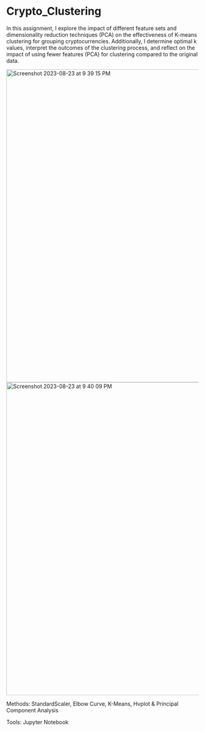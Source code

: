 # Crypto_Clustering

In this assignment, I explore the impact of different feature sets and dimensionality reduction techniques (PCA) on the effectiveness of K-means clustering for grouping cryptocurrencies.  Additionally, I determine optimal k values, interpret the outcomes of the clustering process, and reflect on the impact of using fewer features (PCA) for clustering compared to the original data. 





<img width="818" alt="Screenshot 2023-08-23 at 9 39 15 PM" src="https://github.com/Ayan2127/Crypto_Clustering/assets/126814705/5140f4af-a96b-4aee-8310-e80216fa35ea">










<img width="818" alt="Screenshot 2023-08-23 at 9 40 09 PM" src="https://github.com/Ayan2127/Crypto_Clustering/assets/126814705/69a2ec9b-7888-4d62-a5f6-e5ce7ffcd557">



Methods: StandardScaler, Elbow Curve, K-Means, Hvplot & Principal Component Analysis


Tools: Jupyter Notebook

